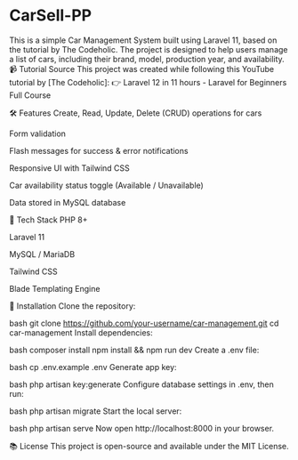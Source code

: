 # CarSell-PP
This is a simple Car Management System built using Laravel 11, based on the tutorial by The Codeholic. The project is designed to help users manage a list of cars, including their brand, model, production year, and availability.
📹 Tutorial Source
This project was created while following this YouTube tutorial by [The Codeholic]: 👉 Laravel 12 in 11 hours - Laravel for Beginners Full Course  

🛠 Features
Create, Read, Update, Delete (CRUD) operations for cars

Form validation

Flash messages for success & error notifications

Responsive UI with Tailwind CSS

Car availability status toggle (Available / Unavailable)

Data stored in MySQL database

🧰 Tech Stack
PHP 8+

Laravel 11

MySQL / MariaDB

Tailwind CSS

Blade Templating Engine

🚀 Installation
Clone the repository:

bash
git clone https://github.com/your-username/car-management.git
cd car-management
Install dependencies:

bash
composer install
npm install && npm run dev
Create a .env file:

bash
cp .env.example .env
Generate app key:

bash
php artisan key:generate
Configure database settings in .env, then run:

bash
php artisan migrate
Start the local server:

bash
php artisan serve
Now open http://localhost:8000 in your browser.

📚 License
This project is open-source and available under the MIT License.
